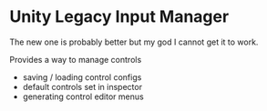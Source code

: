 # Unity Legacy Input Manager

The new one is probably better but my god I cannot get it to work.

Provides a way to manage controls
- saving / loading control configs
- default controls set in inspector
- generating control editor menus